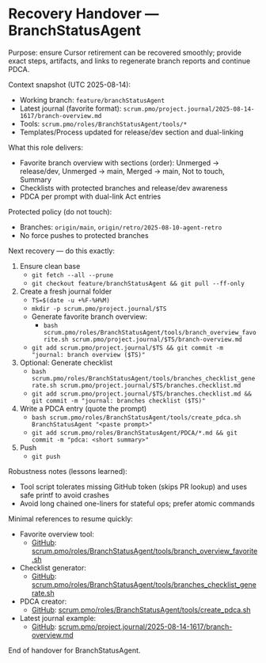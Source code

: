 # Recovery Handover — BranchStatusAgent

Purpose: ensure Cursor retirement can be recovered smoothly; provide exact steps, artifacts, and links to regenerate branch reports and continue PDCA.

Context snapshot (UTC 2025-08-14):
- Working branch: `feature/branchStatusAgent`
- Latest journal (favorite format): `scrum.pmo/project.journal/2025-08-14-1617/branch-overview.md`
- Tools: `scrum.pmo/roles/BranchStatusAgent/tools/*`
- Templates/Process updated for release/dev section and dual-linking

What this role delivers:
- Favorite branch overview with sections (order): Unmerged → release/dev, Unmerged → main, Merged → main, Not to touch, Summary
- Checklists with protected branches and release/dev awareness
- PDCA per prompt with dual-link Act entries

Protected policy (do not touch):
- Branches: `origin/main`, `origin/retro/2025-08-10-agent-retro`
- No force pushes to protected branches

Next recovery — do this exactly:
1) Ensure clean base
   - `git fetch --all --prune`
   - `git checkout feature/branchStatusAgent && git pull --ff-only`
2) Create a fresh journal folder
   - `TS=$(date -u +%F-%H%M)`
   - `mkdir -p scrum.pmo/project.journal/$TS`
   - Generate favorite branch overview:
     - `bash scrum.pmo/roles/BranchStatusAgent/tools/branch_overview_favorite.sh scrum.pmo/project.journal/$TS/branch-overview.md`
   - `git add scrum.pmo/project.journal/$TS && git commit -m "journal: branch overview ($TS)"`
3) Optional: Generate checklist
   - `bash scrum.pmo/roles/BranchStatusAgent/tools/branches_checklist_generate.sh scrum.pmo/project.journal/$TS/branches.checklist.md`
   - `git add scrum.pmo/project.journal/$TS/branches.checklist.md && git commit -m "journal: branches checklist ($TS)"`
4) Write a PDCA entry (quote the prompt)
   - `bash scrum.pmo/roles/BranchStatusAgent/tools/create_pdca.sh BranchStatusAgent "<paste prompt>"`
   - `git add scrum.pmo/roles/BranchStatusAgent/PDCA/*.md && git commit -m "pdca: <short summary>"`
5) Push
   - `git push`

Robustness notes (lessons learned):
- Tool script tolerates missing GitHub token (skips PR lookup) and uses safe printf to avoid crashes
- Avoid long chained one-liners for stateful ops; prefer atomic commands

Minimal references to resume quickly:
- Favorite overview tool:
  - [GitHub](https://github.com/Cerulean-Circle-GmbH/Web4Articles/blob/feature/branchStatusAgent/scrum.pmo/roles/BranchStatusAgent/tools/branch_overview_favorite.sh): [scrum.pmo/roles/BranchStatusAgent/tools/branch_overview_favorite.sh](../../roles/BranchStatusAgent/tools/branch_overview_favorite.sh)
- Checklist generator:
  - [GitHub](https://github.com/Cerulean-Circle-GmbH/Web4Articles/blob/feature/branchStatusAgent/scrum.pmo/roles/BranchStatusAgent/tools/branches_checklist_generate.sh): [scrum.pmo/roles/BranchStatusAgent/tools/branches_checklist_generate.sh](../../roles/BranchStatusAgent/tools/branches_checklist_generate.sh)
- PDCA creator:
  - [GitHub](https://github.com/Cerulean-Circle-GmbH/Web4Articles/blob/feature/branchStatusAgent/scrum.pmo/roles/BranchStatusAgent/tools/create_pdca.sh): [scrum.pmo/roles/BranchStatusAgent/tools/create_pdca.sh](../../roles/BranchStatusAgent/tools/create_pdca.sh)
- Latest journal example:
  - [GitHub](https://github.com/Cerulean-Circle-GmbH/Web4Articles/blob/feature/branchStatusAgent/scrum.pmo/project.journal/2025-08-14-1617/branch-overview.md): [scrum.pmo/project.journal/2025-08-14-1617/branch-overview.md](../../project.journal/2025-08-14-1617/branch-overview.md)

End of handover for BranchStatusAgent.